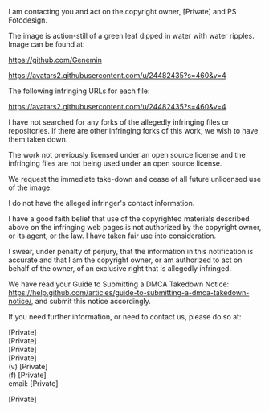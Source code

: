I am contacting you and act on the copyright owner, [Private] and PS Fotodesign.

The image is action-still of a green leaf dipped in water with water ripples. Image can be found at:

https://github.com/Genemin

https://avatars2.githubusercontent.com/u/24482435?s=460&v=4

The following infringing URLs for each file: 

https://avatars2.githubusercontent.com/u/24482435?s=460&v=4

I have not searched for any forks of the allegedly infringing files or repositories. If there are other infringing forks of this work, we wish to have them taken down.

The work not previously licensed under an open source license and the infringing files are not being used under an open source license.

We request the immediate take-down and cease of all future unlicensed use of the image.

I do not have the alleged infringer's contact information.

I have a good faith belief that use of the copyrighted materials described above on the infringing web pages is not authorized by the copyright owner, or its agent, or the law. I have taken fair use into consideration.

I swear, under penalty of perjury, that the information in this notification is accurate and that I am the copyright owner, or am authorized to act on behalf of the owner, of an exclusive right that is allegedly infringed.

We have read your Guide to Submitting a DMCA Takedown Notice: https://help.github.com/articles/guide-to-submitting-a-dmca-takedown-notice/, and submit this notice accordingly.

If you need further information, or need to contact us, please do so at:

[Private]  
[Private]  
[Private]  
[Private]  
(v) [Private]  
(f) [Private]  
email: [Private]  

[Private]  
